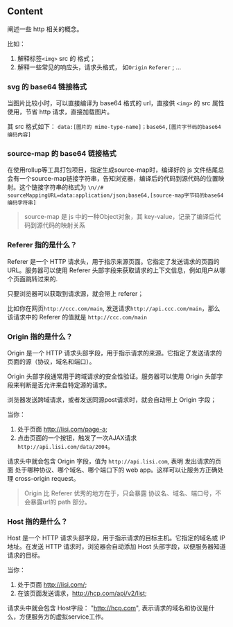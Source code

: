 ## Content
阐述一些 http 相关的概念。

比如：
1. 解释标签`<img>` src 的 格式；
2. 解释一些常见的响应头，请求头格式， 如`Origin` `Referer` ;
...

### svg 的 base64 链接格式
当图片比较小时，可以直接编译为 base64 格式的 url，直接供 `<img>` 的 src 属性使用，节省 http 请求，直接加载图片。  
  
其 src 格式如下：
`data:[图片的 mime-type-name]；base64,[图片字节码的base64编码内容]`


### source-map 的 base64 链接格式
在使用rollup等工具打包项目，指定生成source-map时，编译好的 js 文件结尾总会有一个source-map链接字符串，告知浏览器，编译后的代码到源代码的位置映射。这个链接字符串的格式为
```\n//# sourceMappingURL=data:application/json;base64,[source-map字节码的base64编码字符串]```
> source-map 是 js 中的一种Object对象，其 key-value，记录了编译后代码到源代码的映射关系

### Referer 指的是什么？
Referer 是一个 HTTP 请求头，用于指示来源页面。它指定了发送请求的页面的 URL。服务器可以使用 Referer 头部字段来获取请求的上下文信息，例如用户从哪个页面跳转过来的.

只要浏览器可以获取到请求源，就会带上 referer；

比如你在网页`http://ccc.com/main`, 发送请求`http://api.ccc.com/main`，那么该请求中的 Referer 的值就是 `http://ccc.com/main`


### Origin 指的是什么？
Origin 是一个 HTTP 请求头部字段，用于指示请求的来源。它指定了发送请求的页面的源（协议，域名和端口）。

Origin 头部字段通常用于跨域请求的安全性验证。服务器可以使用 Origin 头部字段来判断是否允许来自特定源的请求。

浏览器发送跨域请求，或者发送同源post请求时，就会自动带上 Origin 字段；

当你：
1. 处于页面 http://lisi.com/page-a;
2. 点击页面的一个按钮，触发了一次AJAX请求`http://api.lisi.com/data/2004`。

请求头中就会包含 Origin 字段，值为 `http://api.lisi.com`, 表明 发出请求的页面 处于哪种协议、哪个域名、哪个端口下的 web app。这样可以让服务方正确处理 cross-origin request。

> Origin 比 Referer 优秀的地方在于，只会暴露 协议名、域名、端口号，不会暴露url的 path 部分。

### Host 指的是什么？
Host 是一个 HTTP 请求头部字段，用于指示请求的目标主机。它指定的域名或 IP 地址。在发送 HTTP 请求时，浏览器会自动添加 Host 头部字段，以便服务器知道请求的目标。

当你：
1. 处于页面 http://lisi.com/;
2. 在该页面发送请求，http://hcp.com/api/v2/list;
   
请求头中就会包含 Host字段： "http://hcp.com", 表示请求的域名和协议是什么，方便服务方的虚拟service工作。
